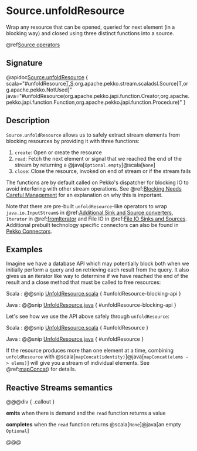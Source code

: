 # Source.unfoldResource

Wrap any resource that can be opened, queried for next element (in a blocking way) and closed using three distinct functions into a source.

@ref[Source operators](../index.md#source-operators)

## Signature

@apidoc[Source.unfoldResource](Source$) { scala="#unfoldResource[T,S](create:()=&gt;S,read:S=&gt;Option[T],close:S=&gt;Unit):org.apache.pekko.stream.scaladsl.Source[T,org.apache.pekko.NotUsed]" java="#unfoldResource(org.apache.pekko.japi.function.Creator,org.apache.pekko.japi.function.Function,org.apache.pekko.japi.function.Procedure)" }


## Description

`Source.unfoldResource` allows us to safely extract stream elements from blocking resources by providing it with three functions: 

1. `create`: Open or create the resource
1. `read`: Fetch the next element or signal that we reached the end of the stream by returning a @java[`Optional.empty`]@scala[`None`]
1. `close`: Close the resource, invoked on end of stream or if the stream fails

The functions are by default called on Pekko's dispatcher for blocking IO to avoid interfering with other stream operations. 
See @ref:[Blocking Needs Careful Management](../../../typed/dispatchers.md#blocking-needs-careful-management) for an explanation on why this is important.

Note that there are pre-built `unfoldResource`-like operators to wrap `java.io.InputStream`s in 
@ref:[Additional Sink and Source converters](../index.md#additional-sink-and-source-converters), 
`Iterator` in @ref:[fromIterator](fromIterator.md) and File IO in @ref:[File IO Sinks and Sources](../index.md#file-io-sinks-and-sources).
Additional prebuilt technology specific connectors can also be found in [Pekko Connectors]($pekko.doc.dns$/docs/alpakka/current/).

## Examples

Imagine we have a database API which may potentially block both when we initially perform a query and 
on retrieving each result from the query. It also gives us an iterator like way to determine if we have reached
the end of the result and a close method that must be called to free resources:

Scala
:   @@snip [UnfoldResource.scala](/docs/src/test/scala/docs/stream/operators/source/UnfoldResource.scala) { #unfoldResource-blocking-api }

Java
:   @@snip [UnfoldResource.java](/docs/src/test/java/jdocs/stream/operators/source/UnfoldResource.java) { #unfoldResource-blocking-api }

Let's see how we use the API above safely through `unfoldResource`:

Scala
:   @@snip [UnfoldResource.scala](/docs/src/test/scala/docs/stream/operators/source/UnfoldResource.scala) { #unfoldResource }

Java
:   @@snip [UnfoldResource.java](/docs/src/test/java/jdocs/stream/operators/source/UnfoldResource.java) { #unfoldResource }

If the resource produces more than one element at a time, combining `unfoldResource` with 
@scala[`mapConcat(identity)`]@java[`mapConcat(elems -> elems)`] will give you a stream of individual elements.
See @ref:[mapConcat](../Source-or-Flow/mapConcat.md)) for details.

## Reactive Streams semantics

@@@div { .callout }

**emits** when there is demand and the `read` function returns a value

**completes** when the `read` function returns @scala[`None`]@java[an empty `Optional`]

@@@
